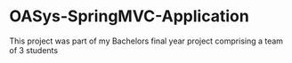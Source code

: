 # OASys-SpringMVC-Application
This project was part of my Bachelors final year project comprising a team of 3 students
